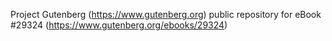 Project Gutenberg (https://www.gutenberg.org) public repository for eBook #29324 (https://www.gutenberg.org/ebooks/29324)
